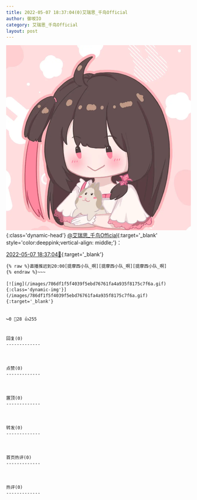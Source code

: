 ```yaml
---
title: 2022-05-07 18:37:04(0)艾瑞思_千鸟Official
author: 御坂IO
category: 艾瑞思_千鸟Official
layout: post
---
```


![img](/images/7e08840c56f251de28bdf766b647bd5fe9a5d50a.jpg){:class='dynamic-head'}
[@艾瑞思_千鸟Official](https://space.bilibili.com/1090010845/dynamic){:target='_blank' style='color:deeppink;vertical-align: middle;'}：

[2022-05-07 18:37:04🔗](https://t.bilibili.com/657479709712449542){:target='_blank'}

~~~
{% raw %}直播推迟到20:00[提摩西小队_啊][提摩西小队_啊][提摩西小队_啊]
{% endraw %}~~~

[![img](/images/786df1f5f4039f5ebd76761fa4a935f8175c7f6a.gif){:class='dynamic-img'}](/images/786df1f5f4039f5ebd76761fa4a935f8175c7f6a.gif){:target='_blank'}


↪️0 💬28 👍255


回复(0)
-------------



点赞(0)
-------------



置顶(0)
-------------



转发(0)
-------------



首页热评(0)
-------------



热评(0)
-------------



